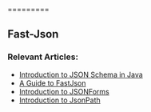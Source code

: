 =========

## Fast-Json

### Relevant Articles:
- [Introduction to JSON Schema in Java](http://www.baeldung.com/introduction-to-json-schema-in-java)
- [A Guide to FastJson](http://www.baeldung.com/????????)
- [Introduction to JSONForms](http://www.baeldung.com/introduction-to-jsonforms)
- [Introduction to JsonPath](http://www.baeldung.com/guide-to-jayway-jsonpath)
